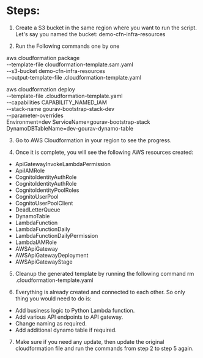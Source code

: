 # Steps:

1. Create a S3 bucket in the same region where you want to run the script.
Let's say you named the bucket: demo-cfn-infra-resources

2. Run the Following commands one by one

aws cloudformation package \
--template-file cloudformation-template.sam.yaml \
--s3-bucket demo-cfn-infra-resources \
--output-template-file .cloudformation-template.yaml

aws cloudformation deploy \
--template-file .cloudformation-template.yaml \
--capabilities CAPABILITY_NAMED_IAM \
--stack-name gourav-bootstrap-stack-dev \
--parameter-overrides  \
Environment=dev ServiceName=gourav-bootstrap-stack DynamoDBTableName=dev-gourav-dynamo-table

3. Go to AWS Cloudformation in your region to see the progress.

4. Once it is complete, you will see the following AWS resources created:
- ApiGatewayInvokeLambdaPermission
- ApiIAMRole
- CognitoIdentityAuthRole
- CognitoIdentityAuthRole
- CognitoIdentityPoolRoles
- CognitoUserPool
- CognitoUserPoolClient	
- DeadLetterQueue
- DynamoTable
- LambdaFunction
- LambdaFunctionDaily
- LambdaFunctionDailyPermission
- LambdaIAMRole
- AWSApiGateway
- AWSApiGatewayDeployment
- AWSApiGatewayStage

5. Cleanup the generated template by running the following command
rm .cloudformation-template.yaml

6. Everything is already created and connected to each other. So only thing you would need to do 
is: 
- Add business logic to Python Lambda function.
- Add various API endpoints to API gateway.
- Change naming as required.
- Add additional dynamo table if required.

7. Make sure if you need any update, then update the original cloudformation file and run the commands from 
step 2 to step 5 again.